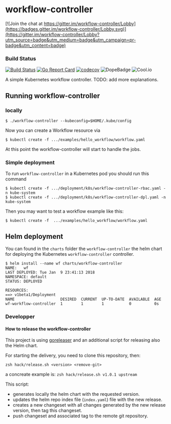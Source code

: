 # workflow-controller

[![Join the chat at https://gitter.im/workflow-controller/Lobby](https://badges.gitter.im/workflow-controller/Lobby.svg)](https://gitter.im/workflow-controller/Lobby?utm_source=badge&utm_medium=badge&utm_campaign=pr-badge&utm_content=badge)

### Build Status
[![Build Status](https://travis-ci.org/AmadeusITGroup/workflow-controller.svg?branch=master)](https://travis-ci.org/AmadeusITGroup/workflow-controller)
[![Go Report Card](https://goreportcard.com/badge/github.com/amadeusitgroup/workflow-controller)](https://goreportcard.com/report/github.com/amadeusitgroup/workflow-controller)
[![codecov](https://codecov.io/gh/amadeusitgroup/workflow-controller/branch/master/graph/badge.svg)](https://codecov.io/gh/amadeusitgroup/workflow-controller)
![DopeBadge](https://img.shields.io/badge/Hightower-dope-C0C0C0.svg)
![Cool.io](https://img.shields.io/badge/project-COOL-green.svg)

A simple Kubernetes workflow controller. TODO: add more explanations.

## Running workflow-controller

### locally

```shell
$ ./workflow-controller --kubeconfig=$HOME/.kube/config
```

Now you can create a Workflow resource via

```shell
$ kubectl create -f .../examples/hello_workflow/workflow.yaml
```

At this point the workflow-controller will start to handle the jobs.

### Simple deployment

To run `workflow-controller` in a Kubernetes pod you should run this command

```shell
$ kubectl create -f .../deployment/k8s/workflow-controller-rbac.yaml -n kube-system
$ kubectl create -f .../deployment/k8s/workflow-controller-dpl.yaml -n kube-system
```

Then you may want to test a workflow example like this:

```shell
$ kubectl create -f  .../examples/hello_workflow/workflow.yaml
```

## Helm deployment

You can found in the `charts` folder the `workflow-controller` the helm chart for deploying the Kubernetes `workflow-controller` controller.

```shell
$ helm install --name wf charts/workflow-controller
NAME:   wf
LAST DEPLOYED: Tue Jan  9 23:41:13 2018
NAMESPACE: default
STATUS: DEPLOYED

RESOURCES:
==> v1beta1/Deployment
NAME                    DESIRED  CURRENT  UP-TO-DATE  AVAILABLE  AGE
wf-workflow-controller  1        1        1           0          0s
```


### Developper

#### How to release the workflow-controller

This project is using [goreleaser](https://goreleaser.com/) and an additional script for releasing also the Helm chart.

For starting the delivery, you need to clone this repository, then:

```shell
zsh hack/release.sh <version> <remove-git>
```

a concreate example is: ```zsh hack/release.sh v1.0.1 upstream```

This script:

- generates locally the helm chart with the requested version.
- updates the helm repo index file (```index.yaml```) file with the new release.
- creates a new changeset with all changes generated by the new release version, then tag this changeset.
- push changeset and associated tag to the remote git repository.

